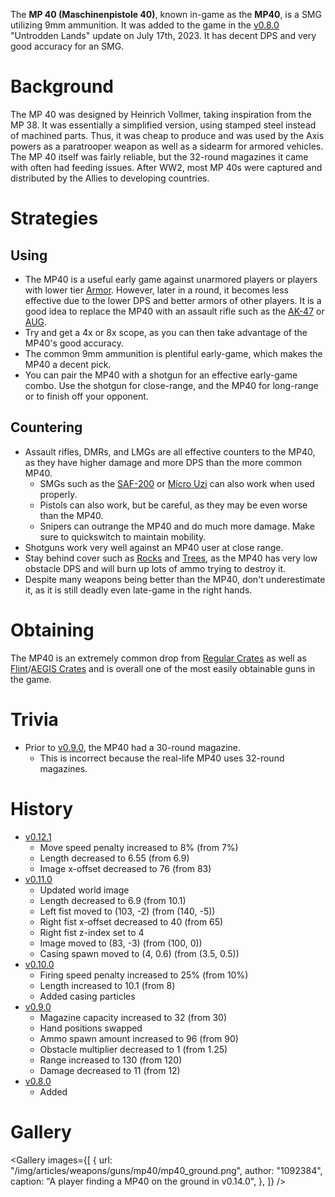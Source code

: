 The **MP 40 (Maschinenpistole 40)**, known in-game as the **MP40**, is a SMG utilizing 9mm ammunition. It was added to the game in the [v0.8.0](https://github.com/HasangerGames/suroi/releases/tag/v0.8.0) "Untrodden Lands" update on July 17th, 2023. It has decent DPS and very good accuracy for an SMG.

# Background

The MP 40 was designed by Heinrich Vollmer, taking inspiration from the MP 38. It was essentially a simplified version, using stamped steel instead of machined parts. Thus, it was cheap to produce and was used by the Axis powers as a paratrooper weapon as well as a sidearm for armored vehicles. The MP 40 itself was fairly reliable, but the 32-round magazines it came with often had feeding issues. After WW2, most MP 40s were captured and distributed by the Allies to developing countries.

# Strategies

## Using

- The MP40 is a useful early game against unarmored players or players with lower tier [Armor](/equipment/armor). However, later in a round, it becomes less effective due to the lower DPS and better armors of other players. It is a good idea to replace the MP40 with an assault rifle such as the [AK-47](/weapons/guns/ak47) or [AUG](/weapons/guns/aug).
- Try and get a 4x or 8x scope, as you can then take advantage of the MP40's good accuracy.
- The common 9mm ammunition is plentiful early-game, which makes the MP40 a decent pick.
- You can pair the MP40 with a shotgun for an effective early-game combo. Use the shotgun for close-range, and the MP40 for long-range or to finish off your opponent.

## Countering

- Assault rifles, DMRs, and LMGs are all effective counters to the MP40, as they have higher damage and more DPS than the more common MP40.
  - SMGs such as the [SAF-200](/weapons/guns/saf200) or [Micro Uzi](/weapons/guns/micro_uzi) can also work when used properly.
  - Pistols can also work, but be careful, as they may be even worse than the MP40.
  - Snipers can outrange the MP40 and do much more damage. Make sure to quickswitch to maintain mobility.
- Shotguns work very well against an MP40 user at close range.
- Stay behind cover such as [Rocks](/obstacles/rock) and [Trees](/obstacles/tree), as the MP40 has very low obstacle DPS and will burn up lots of ammo trying to destroy it.
- Despite many weapons being better than the MP40, don't underestimate it, as it is still deadly even late-game in the right hands.

# Obtaining

The MP40 is an extremely common drop from [Regular Crates](/obstacles/regular_crate) as well as [Flint](/obstacles/flint_crate)/[AEGIS Crates](/obstacles/aegis_crate) and is overall one of the most easily obtainable guns in the game.

# Trivia

- Prior to [v0.9.0](https://github.com/HasangerGames/suroi/releases/tag/v0.9.0), the MP40 had a 30-round magazine.
  - This is incorrect because the real-life MP40 uses 32-round magazines.

# History

- [v0.12.1](https://github.com/HasangerGames/suroi/releases/tag/v0.12.1)
  - Move speed penalty increased to 8% (from 7%)
  - Length decreased to 6.55 (from 6.9)
  - Image x-offset decreased to 76 (from 83)
- [v0.11.0](https://github.com/HasangerGames/suroi/releases/tag/v0.11.0)
  - Updated world image
  - Length decreased to 6.9 (from 10.1)
  - Left fist moved to (103, -2) (from (140, -5))
  - Right fist x-offset decreased to 40 (from 65)
  - Right fist z-index set to 4
  - Image moved to (83, -3) (from (100, 0))
  - Casing spawn moved to (4, 0.6) (from (3.5, 0.5))
- [v0.10.0](https://github.com/HasangerGames/suroi/releases/tag/v0.10.0)
  - Firing speed penalty increased to 25% (from 10%)
  - Length increased to 10.1 (from 8)
  - Added casing particles
- [v0.9.0](https://github.com/HasangerGames/suroi/releases/tag/v0.9.0)
  - Magazine capacity increased to 32 (from 30)
  - Hand positions swapped
  - Ammo spawn amount increased to 96 (from 90)
  - Obstacle multiplier decreased to 1 (from 1.25)
  - Range increased to 130 (from 120)
  - Damage decreased to 11 (from 12)
- [v0.8.0](https://github.com/HasangerGames/suroi/releases/tag/v0.8.0)
  - Added

# Gallery

<Gallery
  images={[
    {
      url: "/img/articles/weapons/guns/mp40/mp40_ground.png",
      author: "1092384",
      caption: "A player finding a MP40 on the ground in v0.14.0",
    },
  ]}
/>
